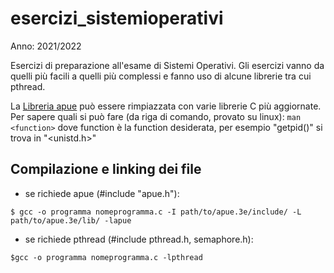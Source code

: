 # esercizi_sistemioperativi
Anno: 2021/2022

Esercizi di preparazione all'esame di Sistemi Operativi.
Gli esercizi vanno da quelli più facili a quelli più complessi e fanno uso di alcune librerie tra cui pthread.

La [Libreria apue](https://github.com/shichao-an/apue.3e) può essere rimpiazzata con varie librerie C più aggiornate. 
Per sapere quali si può fare (da riga di comando, provato su linux): `man <function>` dove function è la function desiderata, per esempio "getpid()" si trova in "<unistd.h>"

## Compilazione e linking dei file 
- se richiede apue (#include "apue.h"):

`$ gcc -o programma nomeprogramma.c -I path/to/apue.3e/include/ -L path/to/apue.3e/lib/ -lapue`


- se richiede pthread (#include pthread.h, semaphore.h):

`$gcc -o programma nomeprogramma.c -lpthread`

